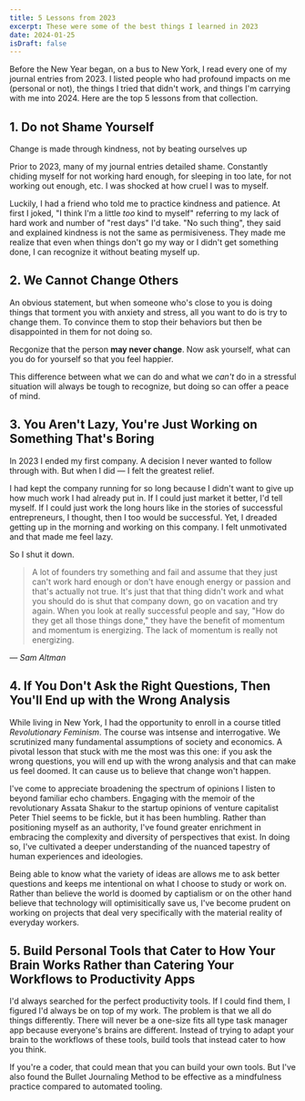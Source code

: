 ```yaml
---
title: 5 Lessons from 2023
excerpt: These were some of the best things I learned in 2023
date: 2024-01-25
isDraft: false
---
```


Before the New Year began, on a bus to New York, I read every one of my journal entries from 2023. I listed people who had profound impacts on me (personal or not), the things I tried that didn't work, and things I'm carrying with me into 2024. Here are the top 5 lessons from that collection.

## 1. Do not Shame Yourself

Change is made through kindness, not by beating ourselves up

Prior to 2023, many of my journal entries detailed shame. Constantly chiding myself for not working hard enough, for sleeping in too late, for not working out enough, etc. I was shocked at how cruel I was to myself.

Luckily, I had a friend who told me to practice kindness and patience. At first I joked, "I think I'm a little <em>too</em> kind to myself" referring to my lack of hard work and number of "rest days" I'd take. "No such thing", they said and explained kindness is not the same as permisiveness. They made me realize that even when things don't go my way or I didn't get something done, I can recognize it without beating myself up.

## 2. We Cannot Change Others

An obvious statement, but when someone who's close to you is doing things that torment you with anxiety and stress, all you want to do is try to change them. To convince them to stop their behaviors but then be disappointed in them for not doing so.

Recgonize that the person **may never change**. Now ask yourself, what can you do for yourself so that you feel happier.

This difference between what we can do and what we _can't_ do in a stressful situation will always be tough to recognize, but doing so can offer a peace of mind.

## 3. You Aren't Lazy, You're Just Working on Something That's Boring

In 2023 I ended my first company. A decision I never wanted to follow through with. But when I did — I felt the greatest relief.

I had kept the company running for so long because I didn't want to give up how much work I had already put in. If I could just market it better, I'd tell myself. If I could just work the long hours like in the stories of successful entrepreneurs, I thought, then I too would be successful. Yet, I dreaded getting up in the morning and working on this company. I felt unmotivated and that made me feel lazy.

So I shut it down.

> A lot of founders try something and fail and assume that they just can't work hard enough or don't have enough energy or passion and that's actually not true. It's just that that thing didn't work and what you should do is shut that company down, go on vacation and try again. When you look at really successful people and say, "How do they get all those things done," they have the benefit of momentum and momentum is energizing. The lack of momentum is really not energizing.

_— Sam Altman_

## 4. If You Don't Ask the Right Questions, Then You'll End up with the Wrong Analysis

While living in New York, I had the opportunity to enroll in a course titled _Revolutionary Feminism_. The course was intsense and interrogative. We scrutinized many fundamental assumptions of society and economics. A pivotal lesson that stuck with me the most was this one: if you ask the wrong questions, you will end up with the wrong analysis and that can make us feel doomed. It can cause us to believe that change won't happen.

I've come to appreciate broadening the spectrum of opinions I listen to beyond familiar echo chambers. Engaging with the memoir of the revolutionary Assata Shakur to the startup opinions of venture capitalist Peter Thiel seems to be fickle, but it has been humbling. Rather than positioning myself as an authority, I've found greater enrichment in embracing the complexity and diversity of perspectives that exist. In doing so, I've cultivated a deeper understanding of the nuanced tapestry of human experiences and ideologies.

Being able to know what the variety of ideas are allows me to ask better questions and keeps me intentional on what I choose to study or work on. Rather than believe the world is doomed by captialism or on the other hand believe that technology will optimisitically save us, I've become prudent on working on projects that deal very specifically with the material reality of everyday workers.

## 5. Build Personal Tools that Cater to How Your Brain Works Rather than Catering Your Workflows to Productivity Apps

I'd always searched for the perfect productivity tools. If I could find them, I figured I'd always be on top of my work. The problem is that we all do things differently. There will never be a one-size fits all type task manager app because everyone's brains are different. Instead of trying to adapt your brain to the workflows of these tools, build tools that instead cater to how you think.

If you're a coder, that could mean that you can build your own tools. But I've also found the Bullet Journaling Method to be effective as a mindfulness practice compared to automated tooling.
